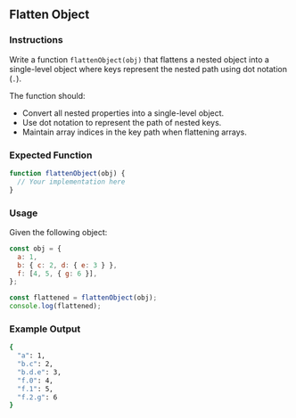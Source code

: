 ## Flatten Object

### Instructions

Write a function `flattenObject(obj)` that flattens a nested object into a single-level object where keys represent the nested path using dot notation (`.`).

The function should:

- Convert all nested properties into a single-level object.
- Use dot notation to represent the path of nested keys.
- Maintain array indices in the key path when flattening arrays.

### Expected Function

```js
function flattenObject(obj) {
  // Your implementation here
}
```

### Usage

Given the following object:

```js
const obj = {
  a: 1,
  b: { c: 2, d: { e: 3 } },
  f: [4, 5, { g: 6 }],
};

const flattened = flattenObject(obj);
console.log(flattened);
```

### Example Output

```sh
{
  "a": 1,
  "b.c": 2,
  "b.d.e": 3,
  "f.0": 4,
  "f.1": 5,
  "f.2.g": 6
}
```
